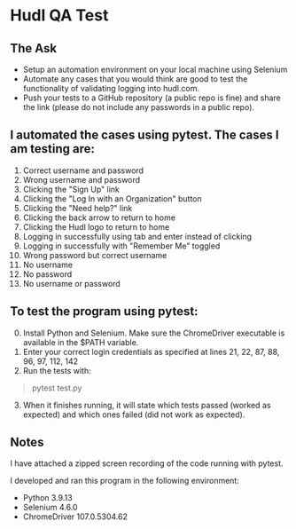 # Hudl QA Test

## The Ask
- Setup an automation environment on your local machine using Selenium
- Automate any cases that you would think are good to test the functionality of validating logging into hudl.com.
- Push your tests to a GitHub repository (a public repo is fine) and share the link (please do not include any passwords in a public repo).

## I automated the cases using pytest. The cases I am testing are:
1. Correct username and password
2. Wrong username and password
3. Clicking the "Sign Up" link
4. Clicking the "Log In with an Organization" button
5. Clicking the "Need help?" link
6. Clicking the back arrow to return to home
7. Clicking the Hudl logo to return to home
8. Logging in successfully using tab and enter instead of clicking
9. Logging in successfully with "Remember Me" toggled
10. Wrong password but correct username
11. No username
12. No password
13. No username or password

## To test the program using pytest: 
0. Install Python and Selenium. Make sure the ChromeDriver executable is available in the $PATH variable.
1. Enter your correct login credentials as specified at lines 21, 22, 87, 88, 96, 97, 112, 142
2. Run the tests with:
> pytest test.py
3. When it finishes running, it will state which tests passed (worked as expected) and which ones failed (did not work as expected).

## Notes
I have attached a zipped screen recording of the code running with pytest.

I developed and ran this program in the following environment:
- Python 3.9.13
- Selenium 4.6.0
- ChromeDriver 107.0.5304.62

